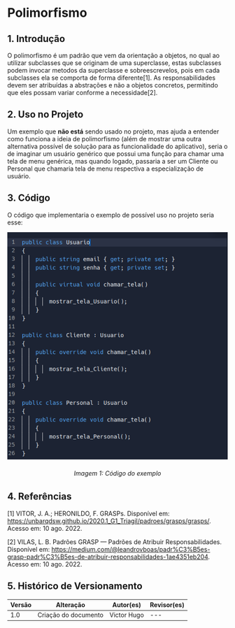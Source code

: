 # Polimorfismo

## 1. Introdução

O polimorfismo é um padrão que vem da orientação a objetos, no qual ao utilizar subclasses que se originam de uma superclasse, estas subclasses podem invocar metodos da superclasse e sobreescrevelos, pois em cada subclasses ela se comporta de forma diferente[1]. As responsabilidades devem ser atribuídas a abstrações e não a objetos concretos, permitindo que eles possam variar conforme a necessidade[2].

## 2. Uso no Projeto

Um exemplo que **não está** sendo usado no projeto, mas ajuda a entender como funciona a ideia de polimorfismo (além de mostrar uma outra alternativa possível de solução para as funcionalidade do aplicativo), seria o de imaginar um usuário genérico que possui uma função para chamar uma tela de menu genérica, mas quando logado, passaria a ser um Cliente ou Personal que chamaria tela de menu respectiva a especialização de usuário.

## 3. Código

O código que implementaria o exemplo de possível uso no projeto seria esse:

<p align="center">
  <img src="../../assets/polimorfismo/codigo_exemplo.png" alt="Codigo do Exemplo"/>
</p>

<h6 align = "center">
    Imagem 1: Código do exemplo
</h6>

## 4. Referências

[1] VITOR, J. A.; HERONILDO, F. GRASPs. Disponível em: <https://unbarqdsw.github.io/2020.1_G1_Triagil/padroes/grasps/grasps/>. Acesso em: 10 ago. 2022.

‌[2] VILAS, L. B. Padrões GRASP — Padrões de Atribuir Responsabilidades. Disponível em: <https://medium.com/@leandrovboas/padr%C3%B5es-grasp-padr%C3%B5es-de-atribuir-responsabilidades-1ae4351eb204>. Acesso em: 10 ago. 2022.

## 5. Histórico de Versionamento


| Versão | Alteração                        | Autor(es)     | Revisor(es) |
| ------ | -------------------------------- | ------------- | ----------- |
| 1.0    | Criação do documento             | Victor Hugo   | ---         |

